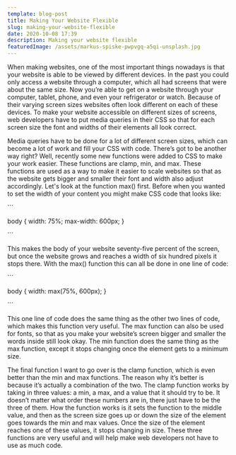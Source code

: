 ```yaml
---
template: blog-post
title: Making Your Website Flexible
slug: making-your-website-flexible
date: 2020-10-08 17:39
description: Making your website flexible
featuredImage: /assets/markus-spiske-pwpvgq-a5qi-unsplash.jpg
---
```

When making websites, one of the most important things nowadays is that your website is able to be viewed by different devices. In the past you could only access a website through a computer, which all had screens that were about the same size. Now you’re able to get on a website through your computer, tablet, phone, and even your refrigerator or watch. Because of their varying screen sizes websites often look different on each of these devices. To make your website accessible on different sizes of screens, web developers have to put media queries in their CSS so that for each screen size the font and widths of their elements all look correct.

Media queries have to be done for a lot of different screen sizes, which can become a lot of work and fill your CSS with code. There’s got to be another way right? Well, recently some new functions were added to CSS to make your work easier. These functions are clamp, min, and max. These functions are used as a way to make it easier to scale websites so that as the website gets bigger and smaller their font and width also adjust accordingly. Let's look at the function max() first. Before when you wanted to set the width of your content you might make CSS code that looks like:

\`\``

body { width: 75%; max-width: 600px; }

\`\``

This makes the body of your website seventy-five percent of the screen, but once the website grows and reaches a width of six hundred pixels it stops there. With the max() function this can all be done in one line of code:

\`\``

body { width: max(75%, 600px); }

\`\``

This one line of code does the same thing as the other two lines of code, which makes this function very useful. The max function can also be used for fonts, so that as you make your website’s screen bigger and smaller the words inside still look okay. The min function does the same thing as the max function, except it stops changing once the element gets to a minimum size.

The final function I want to go over is the clamp function, which is even better than the min and max functions. The reason why it’s better is because it’s actually a combination of the two. The clamp function works by taking in three values: a min, a max, and a value that it should try to be. It doesn’t matter what order these numbers are in, there just have to be the three of them. How the function works is it sets the function to the middle value, and then as the screen size goes up or down the size of the element goes towards the min and max values. Once the size of the element reaches one of these values, it stops changing in size. These three functions are very useful and will help make web developers not have to use as much code.